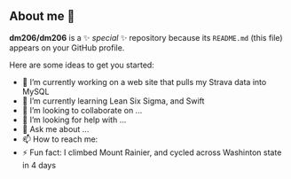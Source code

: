 ## About me 👋


**dm206/dm206** is a ✨ _special_ ✨ repository because its `README.md` (this file) appears on your GitHub profile.

Here are some ideas to get you started:

- 🔭 I’m currently working on a web site that pulls my Strava data into MySQL
- 🌱 I’m currently learning Lean Six Sigma, and Swift
- 👯 I’m looking to collaborate on ...
- 🤔 I’m looking for help with ...
- 💬 Ask me about ...
- 📫 How to reach me:
- ⚡ Fun fact: I climbed Mount Rainier, and cycled across Washinton state in 4 days

